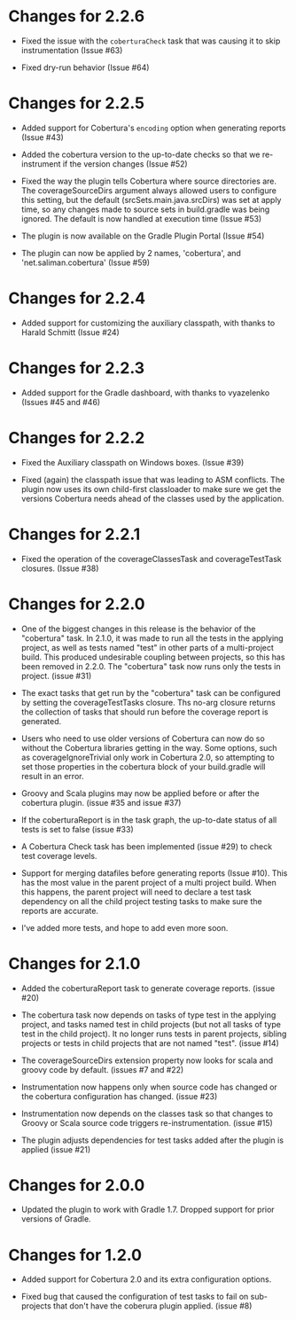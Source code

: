 Changes for 2.2.6
=================
- Fixed the issue with the ```coberturaCheck``` task that was causing it to 
  skip instrumentation (Issue #63)
  
- Fixed dry-run behavior (Issue #64)

Changes for 2.2.5
=================
- Added support for Cobertura's ```encoding``` option when generating reports
  (Issue #43)

- Added the cobertura version to the up-to-date checks so that we re-instrument
  if the version changes (Issue #52)

- Fixed the way the plugin tells Cobertura where source directories are.  The
  coverageSourceDirs argument always allowed users to configure this setting, 
  but the default (srcSets.main.java.srcDirs) was set at apply time, so any
  changes made to source sets in build.gradle was being ignored.  The default
  is now handled at execution time (Issue #53)

- The plugin is now available on the Gradle Plugin Portal (Issue #54)

- The plugin can now be applied by 2 names, 'cobertura', and
  'net.saliman.cobertura' (Issue #59)


Changes for 2.2.4
=================
- Added support for customizing the auxiliary classpath, with thanks to Harald
  Schmitt (Issue #24)

Changes for 2.2.3
=================
- Added support for the Gradle dashboard, with thanks to vyazelenko (Issues #45
  and #46)

Changes for 2.2.2
=================
- Fixed the Auxiliary classpath on Windows boxes. (Issue #39)

- Fixed (again) the classpath issue that was leading to ASM conflicts.  The
  plugin now uses its own child-first classloader to make sure we get the
  versions Cobertura needs ahead of the classes used by the application.

Changes for 2.2.1
=================
- Fixed the operation of the coverageClassesTask and coverageTestTask closures.
  (Issue #38)

Changes for 2.2.0
=================
- One of the biggest changes in this release is the behavior of the "cobertura"
  task.  In 2.1.0, it was made to run all the tests in the applying project, as
  well as tests named "test" in other parts of a multi-project build.  This
  produced undesirable coupling between projects, so this has been removed in
  2.2.0.  The "cobertura" task now runs only the tests in project. (issue #31)

- The exact tasks that get run by the "cobertura" task can be configured by
  setting the coverageTestTasks closure.  Ths no-arg closure returns the
  collection of tasks that should run before the coverage report is generated.

- Users who need to use older versions of Cobertura can now do so without the
  Cobertura libraries getting in the way. Some options, such as
  coverageIgnoreTrivial only work in Cobertura 2.0, so attempting to set those
  properties in the cobertura block of your build.gradle will result in an
  error.

- Groovy and Scala plugins may now be applied before or after the cobertura
  plugin. (issue #35 and issue #37)

- If the coberturaReport is in the task graph, the up-to-date status of all
  tests is set to false (issue #33)

- A Cobertura Check task has been implemented (issue #29) to check test coverage
  levels.

- Support for merging datafiles before generating reports (Issue #10).  This has
  the most value in the parent project of a multi project build.  When this
  happens, the parent project will need to declare a test task dependency on
  all the child project testing tasks to make sure the reports are accurate.

- I've added more tests, and hope to add even more soon.

Changes for 2.1.0
=================
- Added the coberturaReport task to generate coverage reports. (issue #20)

- The cobertura task now depends on tasks of type test in the applying project,
  and tasks named test in child projects (but not all tasks of type test in the
  child project).  It no longer runs tests in parent projects, sibling projects
  or tests in child projects that are not named "test". (issue #14)

- The coverageSourceDirs extension property now looks for scala and groovy code
  by default. (issues #7 and #22)

- Instrumentation now happens only when source code has changed or the cobertura
  configuration has changed. (issue #23)

- Instrumentation now depends on the classes task so that changes to Groovy
  or Scala source code triggers re-instrumentation. (issue #15)

- The plugin adjusts dependencies for test tasks added after the plugin is
  applied (issue #21)

Changes for 2.0.0
=================
- Updated the plugin to work with Gradle 1.7.  Dropped support for prior
  versions of Gradle.

Changes for 1.2.0
=================
- Added support for Cobertura 2.0 and its extra configuration options.

- Fixed bug that caused the configuration of test tasks to fail on sub-projects
  that don't have the coberura plugin applied. (issue #8)
